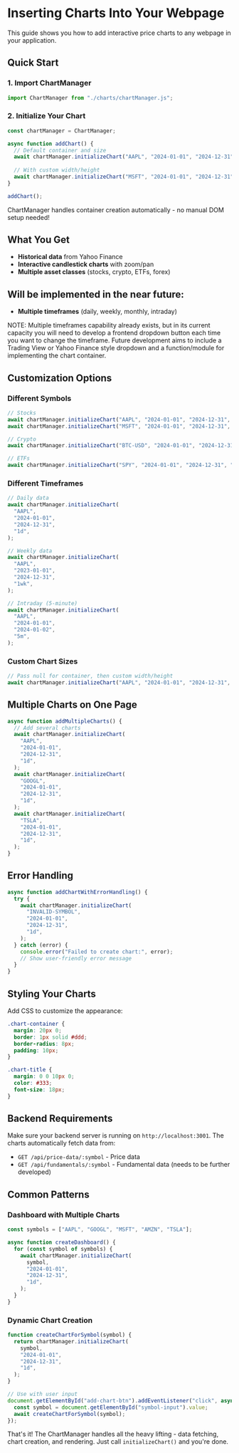 # Inserting Charts Into Your Webpage

This guide shows you how to add interactive price charts to any webpage in your application.

## Quick Start

### 1. Import ChartManager

```javascript
import ChartManager from "./charts/chartManager.js";
```

### 2. Initialize Your Chart

```javascript
const chartManager = ChartManager;

async function addChart() {
  // Default container and size
  await chartManager.initializeChart("AAPL", "2024-01-01", "2024-12-31", "1d");
  
  // With custom width/height
  await chartManager.initializeChart("MSFT", "2024-01-01", "2024-12-31", "1d", null, 1200, 600);
}

addChart();
```

ChartManager handles container creation automatically - no manual DOM setup needed!

## What You Get

- **Historical data** from Yahoo Finance
- **Interactive candlestick charts** with zoom/pan
- **Multiple asset classes** (stocks, crypto, ETFs, forex)

## Will be implemented in the near future:

- **Multiple timeframes** (daily, weekly, monthly, intraday)

NOTE: Multiple timeframes capability already exists, but in its current capacity you will need to develop a frontend dropdown button each time you want to change the timeframe. Future development aims to include a Trading View or Yahoo Finance style dropdown and a function/module for implementing the chart container.

## Customization Options

### Different Symbols

```javascript
// Stocks
await chartManager.initializeChart("AAPL", "2024-01-01", "2024-12-31", "1d");
await chartManager.initializeChart("MSFT", "2024-01-01", "2024-12-31", "1d");

// Crypto
await chartManager.initializeChart("BTC-USD", "2024-01-01", "2024-12-31", "1d");

// ETFs
await chartManager.initializeChart("SPY", "2024-01-01", "2024-12-31", "1d");
```

### Different Timeframes

```javascript
// Daily data
await chartManager.initializeChart(
  "AAPL",
  "2024-01-01",
  "2024-12-31",
  "1d",
);

// Weekly data
await chartManager.initializeChart(
  "AAPL",
  "2023-01-01",
  "2024-12-31",
  "1wk",
);

// Intraday (5-minute)
await chartManager.initializeChart(
  "AAPL",
  "2024-01-01",
  "2024-01-02",
  "5m",
);
```

### Custom Chart Sizes

```javascript
// Pass null for container, then custom width/height
await chartManager.initializeChart("AAPL", "2024-01-01", "2024-12-31", "1d", null, 1200, 600);
```

## Multiple Charts on One Page

```javascript
async function addMultipleCharts() {
  // Add several charts
  await chartManager.initializeChart(
    "AAPL",
    "2024-01-01",
    "2024-12-31",
    "1d",
  );
  await chartManager.initializeChart(
    "GOOGL",
    "2024-01-01",
    "2024-12-31",
    "1d",
  );
  await chartManager.initializeChart(
    "TSLA",
    "2024-01-01",
    "2024-12-31",
    "1d",
  );
}
```

## Error Handling

```javascript
async function addChartWithErrorHandling() {
  try {
    await chartManager.initializeChart(
      "INVALID-SYMBOL",
      "2024-01-01",
      "2024-12-31",
      "1d",
    );
  } catch (error) {
    console.error("Failed to create chart:", error);
    // Show user-friendly error message
  }
}
```

## Styling Your Charts

Add CSS to customize the appearance:

```css
.chart-container {
  margin: 20px 0;
  border: 1px solid #ddd;
  border-radius: 8px;
  padding: 10px;
}

.chart-title {
  margin: 0 0 10px 0;
  color: #333;
  font-size: 18px;
}
```

## Backend Requirements

Make sure your backend server is running on `http://localhost:3001`. The charts automatically fetch data from:

- `GET /api/price-data/:symbol` - Price data
- `GET /api/fundamentals/:symbol` - Fundamental data (needs to be further developed)

## Common Patterns

### Dashboard with Multiple Charts

```javascript
const symbols = ["AAPL", "GOOGL", "MSFT", "AMZN", "TSLA"];

async function createDashboard() {
  for (const symbol of symbols) {
    await chartManager.initializeChart(
      symbol,
      "2024-01-01",
      "2024-12-31",
      "1d",
    );
  }
}
```

### Dynamic Chart Creation

```javascript
function createChartForSymbol(symbol) {
  return chartManager.initializeChart(
    symbol,
    "2024-01-01",
    "2024-12-31",
    "1d",
  );
}

// Use with user input
document.getElementById("add-chart-btn").addEventListener("click", async () => {
  const symbol = document.getElementById("symbol-input").value;
  await createChartForSymbol(symbol);
});
```

That's it! The ChartManager handles all the heavy lifting - data fetching, chart creation, and rendering. Just call `initializeChart()` and you're done.
